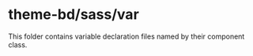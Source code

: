 # theme-bd/sass/var

This folder contains variable declaration files named by their component class.
